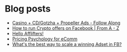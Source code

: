 # Blog posts
<!-- BLOG-POST-LIST:START -->
- [Casino + CD/Gotzha + Propeller Ads - Follow Along](https://afflift.com/f/threads/casino-cd-gotzha-propeller-ads-follow-along.7301/)
- [How to run Crypto offers on Facebook | From A - Z](https://afflift.com/f/threads/how-to-run-crypto-offers-on-facebook-from-a-z.10018/)
- [Hello Afflifters!](https://afflift.com/f/threads/hello-afflifters.10017/)
- [Pricing Psychology for eComm](https://afflift.com/f/threads/pricing-psychology-for-ecomm.7374/)
- [What&#39;s the best way to scale a winning Adset in FB?](https://afflift.com/f/threads/whats-the-best-way-to-scale-a-winning-adset-in-fb.10016/)
<!-- BLOG-POST-LIST:END -->
